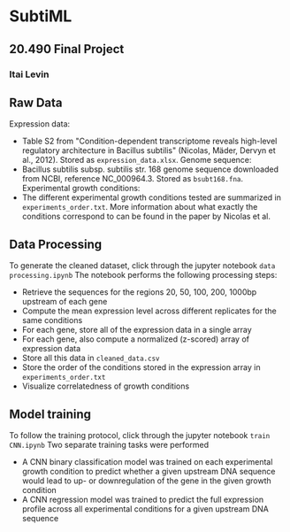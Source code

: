 # SubtiML
## 20.490 Final Project
### Itai Levin

## Raw Data
Expression data:
- Table S2 from "Condition-dependent transcriptome reveals high-level regulatory architecture in Bacillus subtilis" (Nicolas, Mäder, Dervyn et al., 2012). Stored as `expression_data.xlsx`.
Genome sequence: 
- Bacillus subtilis subsp. subtilis str. 168 genome sequence downloaded from NCBI, reference NC_000964.3. Stored as `bsubt168.fna`.
Experimental growth conditions:
- The different experimental growth conditions tested are summarized in `experiments_order.txt`. More information about what exactly the conditions correspond to can be found in the paper by Nicolas et al.

## Data Processing
To generate the cleaned dataset, click through the jupyter notebook `data processing.ipynb`
The notebook performs the following processing steps:

- Retrieve the sequences for the regions 20, 50, 100, 200, 1000bp upstream of each gene
- Compute the mean expression level across different replicates for the same conditions
- For each gene, store all of the expression data in a single array
- For each gene, also compute a normalized (z-scored) array of expression data
- Store all this data in `cleaned_data.csv`
- Store the order of the conditions stored in the expression array in `experiments_order.txt`
- Visualize correlatedness of growth conditions

## Model training
To follow the training protocol, click through the jupyter notebook `train CNN.ipynb`
Two separate training tasks were performed
- A CNN binary classification model was trained on each experimental growth condition to predict whether a given upstream DNA sequence would lead to up- or downregulation of the gene in the given growth condition
- A CNN regression model was trained to predict the full expression profile across all experimental conditions for a given upstream DNA sequence

